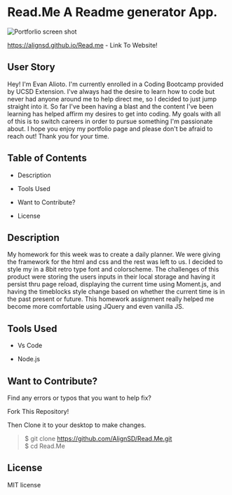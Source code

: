 # Read.Me A Readme generator App.

![Portforlio screen shot](./assets/readme_ss_01)

https://alignsd.github.io/Read.me - Link To Website!

## User Story

Hey! I'm Evan Alioto. I'm currently enrolled in a Coding Bootcamp provided by UCSD Extension. I've always had the desire to learn how to code but never had anyone around me to help direct me, so I decided to just jump straight into it. So far I've been having a blast and the content I've been learning has helped affirm my desires to get into coding. My goals with all of this is to switch careers in order to pursue something I'm passionate about. I hope you enjoy my portfolio page and please don't be afraid to reach out! Thank you for your time. 

## Table of Contents

* Description

* Tools Used

* Want to Contribute?

* License

## Description

My homework for this week was to create a daily planner. We were giving the framework for the html and css and the rest was left to us. I decided to style my in a 8bit retro type font and colorscheme. The challenges of this product were storing the users inputs in their local storage and having it persist thru page reload, displaying the current time using Moment.js, and having the timeblocks style change based on whether the current time is in the past present or future. This homework assignment really helped me become more comfortable using JQuery and even vanilla JS.

## Tools Used

* Vs Code

* Node.js

## Want to Contribute?

Find any errors or typos that you want to help fix?

Fork This Repository!

Then Clone it to your desktop to make changes.

> $ git clone https://github.com/AlignSD/Read.Me.git<br>
> $ cd Read.Me

## License

MIT license